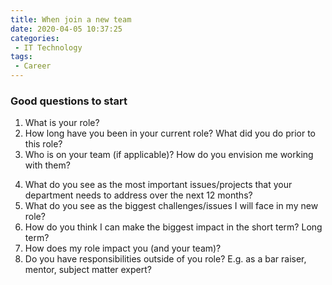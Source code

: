 ```yaml
---
title: When join a new team
date: 2020-04-05 10:37:25
categories:
 - IT Technology
tags:
 - Career
---
```


### Good questions to start

1. What is your role?
2. How long have you been in your current role? What did you do prior to this role?
3. Who is on your team (if applicable)? How do you envision me working with them?

<!-- more -->

4. What do you see as the most important issues/projects that your department needs to address over the next 12 months?
5. What do you see as the biggest challenges/issues I will face in my new role?
6. How do you think I can make the biggest impact in the short term? Long term?
7. How does my role impact you (and your team)?
8. Do you have responsibilities outside of you role? E.g. as a bar raiser, mentor, subject matter expert?
